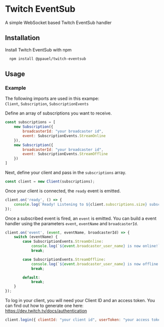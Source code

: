 
# Twitch EventSub

A simple WebSocket based Twitch EventSub handler
## Installation

Install Twitch EventSub with npm

```bash
  npm install @ppauel/twitch-eventsub
```
## Usage

### Example

The following imports are used in this exampe:\
`Client`, `Subscription`, `SubscriptionEvents`

Define an array of subscriptions you want to receive.
```js
const subscriptions = [
    new Subscription({
        broadcasterId: "your broadcaster id",
        event: SubscriptionEvents.StreamOnline
    }),
    new Subscription({
        broadcasterId: "your broadcaster id",
        event: SubscriptionEvents.StreamOffline
    })
]
```

Next, define your client and pass in the `subscriptions` array.
```js
const client = new Client(subscriptions);
```

Once your client is connected, the `ready` event is emitted.
```js
client.on('ready', () => {
    console.log(`Ready! Listening to ${client.subscriptions.size} subscriptions...`);
});
```

Once a subscribed event is fired, an `event` is emitted. You can build a event handler using the parameters `event`, `eventName` and `broadcasterId`.
```js
client.on('event', (event, eventName, broadcasterId) => {
    switch (eventName) {
        case SubscriptionEvents.StreamOnline:
            console.log(`${event.broadcaster_user_name} is now online!`);
            break;

        case SubscriptionEvents.StreamOffline:
            console.log(`${event.broadcaster_user_name} is now offline!`);
            break;

        default:
            break;
    }
});
```

To log in your client, you will need your Client ID and an access token. You can find out how to generate one here: https://dev.twitch.tv/docs/authentication

```js
client.login({ clientId: "your client id", userToken: "your access token" });
```